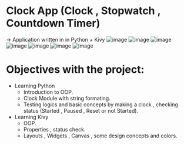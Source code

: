 # Clock App (Clock , Stopwatch , Countdown Timer)
-> Application written in in Python + Kivy 
![image](https://user-images.githubusercontent.com/93888091/195201557-d0084c8c-6917-4c98-8ef7-79e00db3a60f.png)
![image](https://user-images.githubusercontent.com/93888091/195201583-c3dd9c63-920a-4c05-acf0-63eafcca8113.png)
![image](https://user-images.githubusercontent.com/93888091/195201613-e6c4dcb9-8636-4d77-8b5b-f8985fd6a6bb.png)
![image](https://user-images.githubusercontent.com/93888091/195201782-48546881-2be1-4daf-808b-a431c3d9e803.png)
![image](https://user-images.githubusercontent.com/93888091/195201816-38cb9d3c-78e2-4ffc-ad19-84f52f29fecd.png)
![image](https://user-images.githubusercontent.com/93888091/195201875-0fbac117-cda5-414a-b3eb-d3aa3ef2a01d.png)
![image](https://user-images.githubusercontent.com/93888091/195201921-b433e0f2-e011-48d8-9a10-d96fdb394337.png)

# Objectives with the project:
  * Learning Python
    - Introduction to OOP.
    - Clock Module with string formating.
    - Testing logics and basic concepts by making a clock , checking status (Started , Paused , Reset or not Started).
  * Learning Kivy
    - OOP.
    - Properties , status check. 
    - Layouts , Widgets , Canvas , some design concepts and colors.
    
